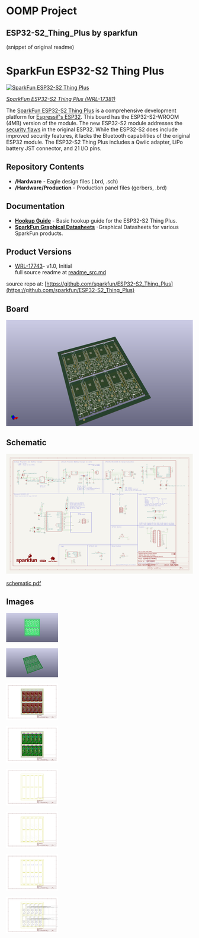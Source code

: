 # OOMP Project  
## ESP32-S2_Thing_Plus  by sparkfun  
  
(snippet of original readme)  
  
SparkFun ESP32-S2 Thing Plus  
========================================  
  
[![SparkFun ESP32-S2 Thing Plus](https://cdn.sparkfun.com//assets/parts/1/6/8/6/2/17743-SparkFun_Thing_Plus_-_ESP32-S2_WROOM-01.jpg)](https://www.sparkfun.com/products/17743)  
  
[*SparkFun ESP32-S2 Thing Plus (WRL-17381)*](https://www.sparkfun.com/products/17743)  
  
The [SparkFun ESP32-S2 Thing Plus](https://www.sparkfun.com/products/17743) is a comprehensive development platform for [Espressif's ESP32](https://espressif.com/en/products/hardware/esp32/overview). This board has the ESP32-S2-WROOM (4MB) version of the module. The new ESP32-S2 module addresses the [security flaws](https://www.espressif.com/en/news/ESP32_FIA_Analysis) in the original ESP32. While the ESP32-S2 does include improved security features, it lacks the Bluetooth capabilities of the original ESP32 module. The ESP32-S2 Thing Plus includes a Qwiic adapter, LiPo battery JST connector, and 21 I/O pins.  
  
Repository Contents  
-------------------  
  
* **/Hardware** - Eagle design files (.brd, .sch)  
* **/Hardware/Production** - Production panel files (gerbers, .brd)  
  
Documentation  
--------------  
* **[Hookup Guide](https://learn.sparkfun.com/tutorials/1660)** - Basic hookup guide for the ESP32-S2 Thing Plus.  
* **[SparkFun Graphical Datasheets](https://github.com/sparkfun/Graphical_Datasheets)** -Graphical Datasheets for various SparkFun products.  
  
Product Versions  
----------------  
* [WRL-17743](https://www.sparkfun.com/products/17743)- v1.0, Initial   
  full source readme at [readme_src.md](readme_src.md)  
  
source repo at: [https://github.com/sparkfun/ESP32-S2_Thing_Plus](https://github.com/sparkfun/ESP32-S2_Thing_Plus)  
## Board  
  
[![working_3d.png](working_3d_600.png)](working_3d.png)  
## Schematic  
  
[![working_schematic.png](working_schematic_600.png)](working_schematic.png)  
  
[schematic pdf](working_schematic.pdf)  
## Images  
  
[![working_3D_bottom.png](working_3D_bottom_140.png)](working_3D_bottom.png)  
  
[![working_3D_top.png](working_3D_top_140.png)](working_3D_top.png)  
  
[![working_assembly_page_01.png](working_assembly_page_01_140.png)](working_assembly_page_01.png)  
  
[![working_assembly_page_02.png](working_assembly_page_02_140.png)](working_assembly_page_02.png)  
  
[![working_assembly_page_03.png](working_assembly_page_03_140.png)](working_assembly_page_03.png)  
  
[![working_assembly_page_04.png](working_assembly_page_04_140.png)](working_assembly_page_04.png)  
  
[![working_assembly_page_05.png](working_assembly_page_05_140.png)](working_assembly_page_05.png)  
  
[![working_assembly_page_06.png](working_assembly_page_06_140.png)](working_assembly_page_06.png)  
